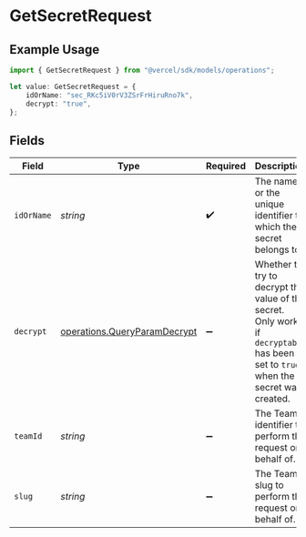 # GetSecretRequest

## Example Usage

```typescript
import { GetSecretRequest } from "@vercel/sdk/models/operations";

let value: GetSecretRequest = {
    idOrName: "sec_RKc5iV0rV3ZSrFrHiruRno7k",
    decrypt: "true",
};
```

## Fields

| Field                                                                                                                              | Type                                                                                                                               | Required                                                                                                                           | Description                                                                                                                        | Example                                                                                                                            |
| ---------------------------------------------------------------------------------------------------------------------------------- | ---------------------------------------------------------------------------------------------------------------------------------- | ---------------------------------------------------------------------------------------------------------------------------------- | ---------------------------------------------------------------------------------------------------------------------------------- | ---------------------------------------------------------------------------------------------------------------------------------- |
| `idOrName`                                                                                                                         | *string*                                                                                                                           | :heavy_check_mark:                                                                                                                 | The name or the unique identifier to which the secret belongs to.                                                                  | sec_RKc5iV0rV3ZSrFrHiruRno7k                                                                                                       |
| `decrypt`                                                                                                                          | [operations.QueryParamDecrypt](../../models/operations/queryparamdecrypt.md)                                                       | :heavy_minus_sign:                                                                                                                 | Whether to try to decrypt the value of the secret. Only works if `decryptable` has been set to `true` when the secret was created. | true                                                                                                                               |
| `teamId`                                                                                                                           | *string*                                                                                                                           | :heavy_minus_sign:                                                                                                                 | The Team identifier to perform the request on behalf of.                                                                           |                                                                                                                                    |
| `slug`                                                                                                                             | *string*                                                                                                                           | :heavy_minus_sign:                                                                                                                 | The Team slug to perform the request on behalf of.                                                                                 |                                                                                                                                    |